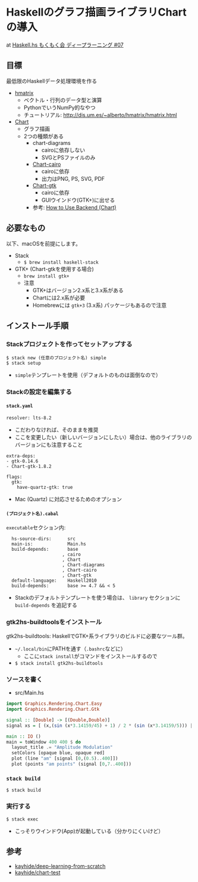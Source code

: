 # Haskellのグラフ描画ライブラリChartの導入

at [Haskell.hs もくもく会 ディープラーニング #07](https://remotehs.connpass.com/event/51656/)

## 目標

最低限のHaskellデータ処理環境を作る

- [hmatrix](https://github.com/albertoruiz/hmatrix)
    - ベクトル・行列のデータ型と演算
    - PythonでいうNumPy的なやつ
    - チュートリアル: <http://dis.um.es/~alberto/hmatrix/hmatrix.html>
- [Chart](https://github.com/timbod7/haskell-chart/wiki)
    - グラフ描画
    - 2つの種類がある
        - chart-diagrams
            - cairoに依存しない
            - SVGとPSファイルのみ
        - [Chart-cairo]()
            - cairoに依存
            - 出力はPNG, PS, SVG, PDF
        - [Chart-gtk](https://hackage.haskell.org/package/Chart-gtk)
            - cairoに依存
            - GUIウインドウ(GTK+)に出せる
        - 参考: [How to Use Backend (Chart)](https://github.com/timbod7/haskell-chart/wiki/How-to-use-backends)


## 必要なもの

以下、macOSを前提にします。

- Stack
    - `$ brew install haskell-stack`
- GTK+ (Chart-gtkを使用する場合)
    - `brew install gtk+`
    - 注意
        - GTK+はバージョン2.x系と3.x系がある
        - Chartには2.x系が必要
        - Homebrewには `gtk+3` (3.x系) パッケージもあるので注意

## インストール手順

### Stackプロジェクトを作ってセットアップする

```
$ stack new (任意のプロジェクト名) simple
$ stack setup
```

- `simple`テンプレートを使用（デフォルトのものは面倒なので）

### Stackの設定を編集する

#### `stack.yaml`

```
resolver: lts-8.2
```

- こだわりなければ、そのままを推奨
- ここを変更したい（新しいバージョンにしたい）場合は、他のライブラリのバージョンにも注意すること

```
extra-deps:
- gtk-0.14.6
- Chart-gtk-1.8.2
```

```
flags:
  gtk:
    have-quartz-gtk: true
```

- Mac (Quartz) に対応させるためのオプション

#### `(プロジェクト名).cabal`

`executable`セクション内:

```
  hs-source-dirs:      src
  main-is:             Main.hs
  build-depends:       base
                     , cairo
                     , Chart
                     , Chart-diagrams
                     , Chart-cairo
                     , Chart-gtk
  default-language:    Haskell2010
  build-depends:       base >= 4.7 && < 5
```

- Stackのデフォルトテンプレートを使う場合は、 `library` セクションに `build-depends` を追記する

### gtk2hs-buildtoolsをインストール

gtk2hs-buildtools: HaskellでGTK+系ライブラリのビルドに必要なツール群。

- `~/.local/bin`にPATHを通す（`.bashrc`などに）
    - ここに`stack install`がコマンドをインストールするので
- `$ stack install gtk2hs-buildtools`

### ソースを書く

- src/Main.hs

```haskell
import Graphics.Rendering.Chart.Easy
import Graphics.Rendering.Chart.Gtk

signal :: [Double] -> [(Double,Double)]
signal xs = [ (x,(sin (x*3.14159/45) + 1) / 2 * (sin (x*3.14159/5))) | x <- xs ]

main :: IO ()
main = toWindow 400 400 $ do
  layout_title .= "Amplitude Modulation"
  setColors [opaque blue, opaque red]
  plot (line "am" [signal [0,(0.5)..400]])
  plot (points "am points" (signal [0,7..400]))
```

### `stack build`

```
$ stack build
```

### 実行する

```
$ stack exec 
```

- こっそりウインドウ(App)が起動している（分かりにくいけど）

## 参考

- [kayhide/deep-learning-from-scratch](https://github.com/kayhide/deep-learning-from-scratch)
- [kayhide/chart-test](https://github.com/kayhide/chart-test)
